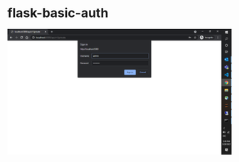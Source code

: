 # flask-basic-auth

![alt text](https://github.com/diwamishra21/flask-basic-auth/blob/main/images-for-git-readme/private_api.png)

